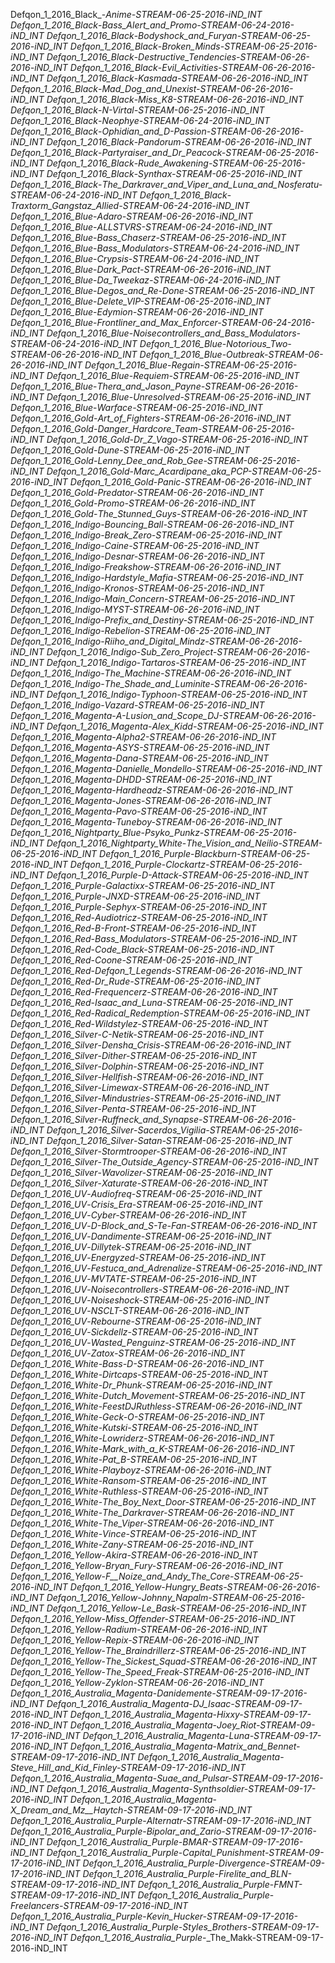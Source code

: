 Defqon_1_2016_Black_-_Anime-STREAM-06-25-2016-iND_INT
Defqon_1_2016_Black_-_Bass_Alert_and_Promo-STREAM-06-24-2016-iND_INT
Defqon_1_2016_Black_-_Bodyshock_and_Furyan-STREAM-06-25-2016-iND_INT
Defqon_1_2016_Black_-_Broken_Minds-STREAM-06-25-2016-iND_INT
Defqon_1_2016_Black_-_Destructive_Tendencies-STREAM-06-26-2016-iND_INT
Defqon_1_2016_Black_-_Evil_Activities-STREAM-06-26-2016-iND_INT
Defqon_1_2016_Black_-_Kasmada-STREAM-06-26-2016-iND_INT
Defqon_1_2016_Black_-_Mad_Dog_and_Unexist-STREAM-06-26-2016-iND_INT
Defqon_1_2016_Black_-_Miss_K8-STREAM-06-26-2016-iND_INT
Defqon_1_2016_Black_-_N-Virtal-STREAM-06-25-2016-iND_INT
Defqon_1_2016_Black_-_Neophye-STREAM-06-24-2016-iND_INT
Defqon_1_2016_Black_-_Ophidian_and_D-Passion-STREAM-06-26-2016-iND_INT
Defqon_1_2016_Black_-_Pandorum-STREAM-06-26-2016-iND_INT
Defqon_1_2016_Black_-_Partyraiser_and_Dr_Peacock-STREAM-06-25-2016-iND_INT
Defqon_1_2016_Black_-_Rude_Awakening-STREAM-06-25-2016-iND_INT
Defqon_1_2016_Black_-_Synthax-STREAM-06-25-2016-iND_INT
Defqon_1_2016_Black_-_The_Darkraver_and_Viper_and_Luna_and_Nosferatu-STREAM-06-24-2016-iND_INT
Defqon_1_2016_Black_-_Traxtorm_Gangstaz_Allied-STREAM-06-24-2016-iND_INT
Defqon_1_2016_Blue_-_Adaro-STREAM-06-26-2016-iND_INT
Defqon_1_2016_Blue_-_ALLSTVRS-STREAM-06-24-2016-iND_INT
Defqon_1_2016_Blue_-_Bass_Chaserz-STREAM-06-25-2016-iND_INT
Defqon_1_2016_Blue_-_Bass_Modulators-STREAM-06-24-2016-iND_INT
Defqon_1_2016_Blue_-_Crypsis-STREAM-06-24-2016-iND_INT
Defqon_1_2016_Blue_-_Dark_Pact-STREAM-06-26-2016-iND_INT
Defqon_1_2016_Blue_-_Da_Tweekaz-STREAM-06-24-2016-iND_INT
Defqon_1_2016_Blue_-_Degos_and_Re-Done-STREAM-06-25-2016-iND_INT
Defqon_1_2016_Blue_-_Delete_VIP-STREAM-06-25-2016-iND_INT
Defqon_1_2016_Blue_-_Edymion-STREAM-06-26-2016-iND_INT
Defqon_1_2016_Blue_-_Frontliner_and_Max_Enforcer-STREAM-06-24-2016-iND_INT
Defqon_1_2016_Blue_-_Noisecontrollers_and_Bass_Modulators-STREAM-06-24-2016-iND_INT
Defqon_1_2016_Blue_-_Notorious_Two-STREAM-06-26-2016-iND_INT
Defqon_1_2016_Blue_-_Outbreak-STREAM-06-26-2016-iND_INT
Defqon_1_2016_Blue_-_Regain-STREAM-06-25-2016-iND_INT
Defqon_1_2016_Blue_-_Requiem-STREAM-06-25-2016-iND_INT
Defqon_1_2016_Blue_-_Thera_and_Jason_Payne-STREAM-06-26-2016-iND_INT
Defqon_1_2016_Blue_-_Unresolved-STREAM-06-25-2016-iND_INT
Defqon_1_2016_Blue_-_Warface-STREAM-06-25-2016-iND_INT
Defqon_1_2016_Gold_-_Art_of_Fighters-STREAM-06-26-2016-iND_INT
Defqon_1_2016_Gold_-_Danger_Hardcore_Team-STREAM-06-25-2016-iND_INT
Defqon_1_2016_Gold_-_Dr_Z_Vago-STREAM-06-25-2016-iND_INT
Defqon_1_2016_Gold_-_Dune-STREAM-06-25-2016-iND_INT
Defqon_1_2016_Gold_-_Lenny_Dee_and_Rob_Gee-STREAM-06-25-2016-iND_INT
Defqon_1_2016_Gold_-_Marc_Acardipane_aka_PCP-STREAM-06-25-2016-iND_INT
Defqon_1_2016_Gold_-_Panic-STREAM-06-26-2016-iND_INT
Defqon_1_2016_Gold_-_Predator-STREAM-06-26-2016-iND_INT
Defqon_1_2016_Gold_-_Promo-STREAM-06-26-2016-iND_INT
Defqon_1_2016_Gold_-_The_Stunned_Guys-STREAM-06-26-2016-iND_INT
Defqon_1_2016_Indigo_-_Bouncing_Ball-STREAM-06-26-2016-iND_INT
Defqon_1_2016_Indigo_-_Break_Zero-STREAM-06-25-2016-iND_INT
Defqon_1_2016_Indigo_-_Caine-STREAM-06-25-2016-iND_INT
Defqon_1_2016_Indigo_-_Desnar-STREAM-06-26-2016-iND_INT
Defqon_1_2016_Indigo_-_Freakshow-STREAM-06-26-2016-iND_INT
Defqon_1_2016_Indigo_-_Hardstyle_Mafia-STREAM-06-25-2016-iND_INT
Defqon_1_2016_Indigo_-_Kronos-STREAM-06-25-2016-iND_INT
Defqon_1_2016_Indigo_-_Main_Concern-STREAM-06-25-2016-iND_INT
Defqon_1_2016_Indigo_-_MYST-STREAM-06-26-2016-iND_INT
Defqon_1_2016_Indigo_-_Prefix_and_Destiny-STREAM-06-25-2016-iND_INT
Defqon_1_2016_Indigo_-_Rebelion-STREAM-06-25-2016-iND_INT
Defqon_1_2016_Indigo_-_Riiho_and_Digital_Mindz-STREAM-06-26-2016-iND_INT
Defqon_1_2016_Indigo_-_Sub_Zero_Project-STREAM-06-26-2016-iND_INT
Defqon_1_2016_Indigo_-_Tartaros-STREAM-06-25-2016-iND_INT
Defqon_1_2016_Indigo_-_The_Machine-STREAM-06-26-2016-iND_INT
Defqon_1_2016_Indigo_-_The_Shade_and_Luminite-STREAM-06-26-2016-iND_INT
Defqon_1_2016_Indigo_-_Typhoon-STREAM-06-25-2016-iND_INT
Defqon_1_2016_Indigo_-_Vazard-STREAM-06-25-2016-iND_INT
Defqon_1_2016_Magenta_-_A-Lusion_and_Scope_DJ-STREAM-06-26-2016-iND_INT
Defqon_1_2016_Magenta_-_Alex_Kidd-STREAM-06-25-2016-iND_INT
Defqon_1_2016_Magenta_-_Alpha2-STREAM-06-26-2016-iND_INT
Defqon_1_2016_Magenta_-_ASYS-STREAM-06-25-2016-iND_INT
Defqon_1_2016_Magenta_-_Dana-STREAM-06-25-2016-iND_INT
Defqon_1_2016_Magenta_-_Danielle_Mondello-STREAM-06-25-2016-iND_INT
Defqon_1_2016_Magenta_-_DHDD-STREAM-06-25-2016-iND_INT
Defqon_1_2016_Magenta_-_Hardheadz-STREAM-06-26-2016-iND_INT
Defqon_1_2016_Magenta_-_Jones-STREAM-06-26-2016-iND_INT
Defqon_1_2016_Magenta_-_Pavo-STREAM-06-25-2016-iND_INT
Defqon_1_2016_Magenta_-_Tuneboy-STREAM-06-26-2016-iND_INT
Defqon_1_2016_Nightparty_Blue_-_Psyko_Punkz-STREAM-06-25-2016-iND_INT
Defqon_1_2016_Nightparty_White_-_The_Vision_and_Neilio-STREAM-06-25-2016-iND_INT
Defqon_1_2016_Purple_-_Blackburn-STREAM-06-25-2016-iND_INT
Defqon_1_2016_Purple_-_Clockartz-STREAM-06-25-2016-iND_INT
Defqon_1_2016_Purple_-_D-Attack-STREAM-06-25-2016-iND_INT
Defqon_1_2016_Purple_-_Galactixx-STREAM-06-25-2016-iND_INT
Defqon_1_2016_Purple_-_JNXD-STREAM-06-25-2016-iND_INT
Defqon_1_2016_Purple_-_Sephyx-STREAM-06-25-2016-iND_INT
Defqon_1_2016_Red_-_Audiotricz-STREAM-06-25-2016-iND_INT
Defqon_1_2016_Red_-_B-Front-STREAM-06-25-2016-iND_INT
Defqon_1_2016_Red_-_Bass_Modulators-STREAM-06-25-2016-iND_INT
Defqon_1_2016_Red_-_Code_Black-STREAM-06-25-2016-iND_INT
Defqon_1_2016_Red_-_Coone-STREAM-06-25-2016-iND_INT
Defqon_1_2016_Red_-_Defqon_1_Legends-STREAM-06-26-2016-iND_INT
Defqon_1_2016_Red_-_Dr_Rude-STREAM-06-25-2016-iND_INT
Defqon_1_2016_Red_-_Frequencerz-STREAM-06-26-2016-iND_INT
Defqon_1_2016_Red_-_Isaac_and_Luna-STREAM-06-25-2016-iND_INT
Defqon_1_2016_Red_-_Radical_Redemption-STREAM-06-25-2016-iND_INT
Defqon_1_2016_Red_-_Wildstylez-STREAM-06-25-2016-iND_INT
Defqon_1_2016_Silver_-_C-Netik-STREAM-06-25-2016-iND_INT
Defqon_1_2016_Silver_-_Densha_Crisis-STREAM-06-26-2016-iND_INT
Defqon_1_2016_Silver_-_Dither-STREAM-06-25-2016-iND_INT
Defqon_1_2016_Silver_-_Dolphin-STREAM-06-25-2016-iND_INT
Defqon_1_2016_Silver_-_Hellfish-STREAM-06-26-2016-iND_INT
Defqon_1_2016_Silver_-_Limewax-STREAM-06-26-2016-iND_INT
Defqon_1_2016_Silver_-_Mindustries-STREAM-06-25-2016-iND_INT
Defqon_1_2016_Silver_-_Penta-STREAM-06-25-2016-iND_INT
Defqon_1_2016_Silver_-_Ruffneck_and_Synapse-STREAM-06-26-2016-iND_INT
Defqon_1_2016_Silver_-_Sacerdos_Vigilia-STREAM-06-25-2016-iND_INT
Defqon_1_2016_Silver_-_Satan-STREAM-06-25-2016-iND_INT
Defqon_1_2016_Silver_-_Stormtrooper-STREAM-06-26-2016-iND_INT
Defqon_1_2016_Silver_-_The_Outside_Agency-STREAM-06-25-2016-iND_INT
Defqon_1_2016_Silver_-_Wavolizer-STREAM-06-25-2016-iND_INT
Defqon_1_2016_Silver_-_Xaturate-STREAM-06-26-2016-iND_INT
Defqon_1_2016_UV_-_Audiofreq-STREAM-06-25-2016-iND_INT
Defqon_1_2016_UV_-_Crisis_Era-STREAM-06-25-2016-iND_INT
Defqon_1_2016_UV_-_Cyber-STREAM-06-26-2016-iND_INT
Defqon_1_2016_UV_-_D-Block_and_S-Te-Fan-STREAM-06-26-2016-iND_INT
Defqon_1_2016_UV_-_Dandimente-STREAM-06-25-2016-iND_INT
Defqon_1_2016_UV_-_Dillytek-STREAM-06-25-2016-iND_INT
Defqon_1_2016_UV_-_Energyzed-STREAM-06-25-2016-iND_INT
Defqon_1_2016_UV_-_Festuca_and_Adrenalize-STREAM-06-25-2016-iND_INT
Defqon_1_2016_UV_-_MVTATE-STREAM-06-25-2016-iND_INT
Defqon_1_2016_UV_-_Noisecontrollers-STREAM-06-26-2016-iND_INT
Defqon_1_2016_UV_-_Noiseshock-STREAM-06-25-2016-iND_INT
Defqon_1_2016_UV_-_NSCLT-STREAM-06-26-2016-iND_INT
Defqon_1_2016_UV_-_Rebourne-STREAM-06-25-2016-iND_INT
Defqon_1_2016_UV_-_Sickdellz-STREAM-06-25-2016-iND_INT
Defqon_1_2016_UV_-_Wasted_Penguinz-STREAM-06-25-2016-iND_INT
Defqon_1_2016_UV_-_Zatox-STREAM-06-26-2016-iND_INT
Defqon_1_2016_White_-_Bass-D-STREAM-06-26-2016-iND_INT
Defqon_1_2016_White_-_Dirtcaps-STREAM-06-25-2016-iND_INT
Defqon_1_2016_White_-_Dr_Phunk-STREAM-06-25-2016-iND_INT
Defqon_1_2016_White_-_Dutch_Movement-STREAM-06-25-2016-iND_INT
Defqon_1_2016_White_-_FeestDJRuthless-STREAM-06-26-2016-iND_INT
Defqon_1_2016_White_-_Geck-O-STREAM-06-25-2016-iND_INT
Defqon_1_2016_White_-_Kutski-STREAM-06-25-2016-iND_INT
Defqon_1_2016_White_-_Lowriderz-STREAM-06-26-2016-iND_INT
Defqon_1_2016_White_-_Mark_with_a_K-STREAM-06-26-2016-iND_INT
Defqon_1_2016_White_-_Pat_B-STREAM-06-25-2016-iND_INT
Defqon_1_2016_White_-_Playboyz-STREAM-06-26-2016-iND_INT
Defqon_1_2016_White_-_Ransom-STREAM-06-25-2016-iND_INT
Defqon_1_2016_White_-_Ruthless-STREAM-06-25-2016-iND_INT
Defqon_1_2016_White_-_The_Boy_Next_Door-STREAM-06-25-2016-iND_INT
Defqon_1_2016_White_-_The_Darkraver-STREAM-06-26-2016-iND_INT
Defqon_1_2016_White_-_The_Viper-STREAM-06-26-2016-iND_INT
Defqon_1_2016_White_-_Vince-STREAM-06-25-2016-iND_INT
Defqon_1_2016_White_-_Zany-STREAM-06-25-2016-iND_INT
Defqon_1_2016_Yellow_-_Akira-STREAM-06-26-2016-iND_INT
Defqon_1_2016_Yellow_-_Bryan_Fury-STREAM-06-26-2016-iND_INT
Defqon_1_2016_Yellow_-_F__Noize_and_Andy_The_Core-STREAM-06-25-2016-iND_INT
Defqon_1_2016_Yellow_-_Hungry_Beats-STREAM-06-26-2016-iND_INT
Defqon_1_2016_Yellow_-_Johnny_Napalm-STREAM-06-25-2016-iND_INT
Defqon_1_2016_Yellow_-_Le_Bask-STREAM-06-25-2016-iND_INT
Defqon_1_2016_Yellow_-_Miss_Offender-STREAM-06-25-2016-iND_INT
Defqon_1_2016_Yellow_-_Radium-STREAM-06-26-2016-iND_INT
Defqon_1_2016_Yellow_-_Repix-STREAM-06-26-2016-iND_INT
Defqon_1_2016_Yellow_-_The_Braindrillerz-STREAM-06-25-2016-iND_INT
Defqon_1_2016_Yellow_-_The_Sickest_Squad-STREAM-06-26-2016-iND_INT
Defqon_1_2016_Yellow_-_The_Speed_Freak-STREAM-06-25-2016-iND_INT
Defqon_1_2016_Yellow_-_Zyklon-STREAM-06-26-2016-iND_INT
Defqon_1_2016_Australia_Magenta_-_Danidemente-STREAM-09-17-2016-iND_INT
Defqon_1_2016_Australia_Magenta_-_DJ_Isaac-STREAM-09-17-2016-iND_INT
Defqon_1_2016_Australia_Magenta_-_Hixxy-STREAM-09-17-2016-iND_INT
Defqon_1_2016_Australia_Magenta_-_Joey_Riot-STREAM-09-17-2016-iND_INT
Defqon_1_2016_Australia_Magenta_-_Luna-STREAM-09-17-2016-iND_INT
Defqon_1_2016_Australia_Magenta_-_Matrix_and_Bennet-STREAM-09-17-2016-iND_INT
Defqon_1_2016_Australia_Magenta_-_Steve_Hill_and_Kid_Finley-STREAM-09-17-2016-iND_INT
Defqon_1_2016_Australia_Magenta_-_Suae_and_Pulsar-STREAM-09-17-2016-iND_INT
Defqon_1_2016_Australia_Magenta_-_Synthsoldier-STREAM-09-17-2016-iND_INT
Defqon_1_2016_Australia_Magenta_-_X_Dream_and_Mz__Haytch-STREAM-09-17-2016-iND_INT
Defqon_1_2016_Australia_Purple_-_Alternatr-STREAM-09-17-2016-iND_INT
Defqon_1_2016_Australia_Purple_-_Bipolar_and_Zario-STREAM-09-17-2016-iND_INT
Defqon_1_2016_Australia_Purple_-_BMAR-STREAM-09-17-2016-iND_INT
Defqon_1_2016_Australia_Purple_-_Capital_Punishment-STREAM-09-17-2016-iND_INT
Defqon_1_2016_Australia_Purple_-_Divergence-STREAM-09-17-2016-iND_INT
Defqon_1_2016_Australia_Purple_-_Firelite_and_BLN-STREAM-09-17-2016-iND_INT
Defqon_1_2016_Australia_Purple_-_FMNT-STREAM-09-17-2016-iND_INT
Defqon_1_2016_Australia_Purple_-_Freelancers-STREAM-09-17-2016-iND_INT
Defqon_1_2016_Australia_Purple_-_Kevin_Hucker-STREAM-09-17-2016-iND_INT
Defqon_1_2016_Australia_Purple_-_Styles_Brothers-STREAM-09-17-2016-iND_INT
Defqon_1_2016_Australia_Purple_-_The_Makk-STREAM-09-17-2016-iND_INT
